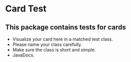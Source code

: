# Card Test

## This package contains tests for cards

 - Visualize your card here in a matched test class.
 - Please name your class carefully.
 - Make sure the class is short and simple.
 - JavaDocs.